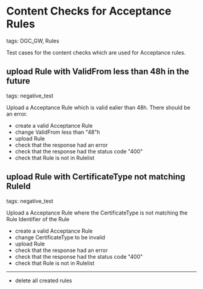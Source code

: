 # Content Checks for Acceptance Rules

tags: DGC_GW, Rules

Test cases for the content checks which are used for Acceptance rules.

## upload Rule with ValidFrom less than 48h in the future

tags: negative_test

Upload a Acceptance Rule which is valid ealier than 48h. There should be an error.

* create a valid Acceptance Rule
* change ValidFrom less than "48"h
* upload Rule
* check that the response had an error
* check that the response had the status code "400"
* check that Rule is not in Rulelist

## upload Rule with CertificateType not matching RuleId

tags: negative_test

Upload a Acceptance Rule where the CertificateType is not matching the Rule Identifier of the Rule

* create a valid Acceptance Rule
* change CertificateType to be invalid
* upload Rule
* check that the response had an error
* check that the response had the status code "400"
* check that Rule is not in Rulelist

___
* delete all created rules